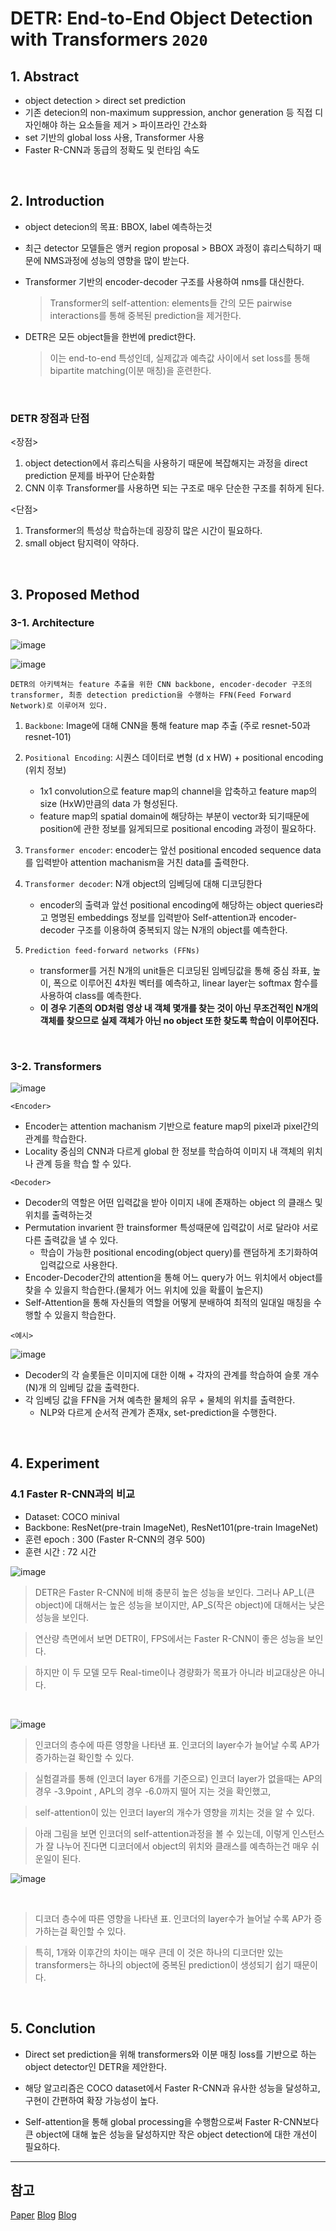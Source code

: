 # DETR: End-to-End Object Detection with Transformers `2020`

## 1. Abstract
- object detection > direct set prediction
- 기존 detecion의 non-maximum suppression, anchor generation 등 직접 디자인해야 하는 요소들을 제거 > 파이프라인 간소화
- set 기반의 global loss 사용, Transformer 사용
- Faster R-CNN과 동급의 정확도 및 런타임 속도
</br>

## 2. Introduction
- object detecion의 목표: BBOX, label 예측하는것
- 최근 detector 모델들은 앵커 region proposal > BBOX 과정이 휴리스틱하기 때문에 NMS과정에 성능의 영향을 많이 받는다.
- Transformer 기반의 encoder-decoder 구조를 사용하여 nms를 대신한다.

   > Transformer의 self-attention: elements들 간의 모든 pairwise interactions를 통해 중복된 prediction을 제거한다.

- DETR은 모든 object들을 한번에 predict한다. 
  > 이는 end-to-end 특성인데, 실제값과 예측값 사이에서 set loss를 통해 bipartite matching(이분 매칭)을 훈련한다. 

</br>

### DETR 장점과 단점
<장점>
1. object detection에서 휴리스틱을 사용하기 때문에 복잡해지는 과정을 direct prediction 문제를 바꾸어 단순화함
2. CNN 이후 Transformer를 사용하면 되는 구조로 매우 단순한 구조를 취하게 된다.

<단점>
1. Transformer의 특성상 학습하는데 굉장히 많은 시간이 필요하다.
2. small object 탐지력이 약하다.


</br>


## 3. Proposed Method
### 3-1. Architecture
![image](https://user-images.githubusercontent.com/53847442/148017271-cd2ab421-0c2e-408f-81ea-6a8dabc86c96.png)

![image](https://user-images.githubusercontent.com/53847442/148026882-d7a782d3-0653-4341-b59b-b1b8b4069960.png)

`DETR의 아키텍쳐는 feature 추출을 위한 CNN backbone, encoder-decoder 구조의 transformer, 최종 detection prediction을 수행하는 FFN(Feed Forward Network)로 이루어져 있다.`
</br>

1) `Backbone`: Image에 대해 CNN을 통해 feature map 추출 (주로 resnet-50과 resnet-101)
2) `Positional Encoding`: 시퀀스 데이터로 변형 (d x HW) + positional encoding (위치 정보)
     - 1x1 convolution으로 feature map의 channel을 압축하고 feature map의 size (HxW)만큼의 data 가 형성된다.
     - feature map의 spatial domain에 해당하는 부분이 vector화 되기때문에 position에 관한 정보를 잃게되므로 positional encoding 과정이 필요하다.

3) `Transformer encoder`: encoder는 앞선 positional encoded sequence data를 입력받아 attention machanism을 거친 data를 출력한다.
4) `Transformer decoder`: N개 object의 임베딩에 대해 디코딩한다
      - encoder의 출력과 앞선 positional encoding에 해당하는 object queries라고 명명된 embeddings 정보를 입력받아 Self-attention과 encoder-decoder 구조를 이용하여 중복되지 않는 N개의 object를 예측한다.

5) `Prediction feed-forward networks (FFNs)`
      - transformer를 거친 N개의 unit들은 디코딩된 임베딩값을 통해 중심 좌표, 높이, 폭으로 이루어진 4차원 벡터를 예측하고, linear layer는 softmax 함수를 사용하여 class를 예측한다.
      - <b>이 경우 기존의 OD처럼 영상 내 객체 몇개를 찾는 것이 아닌 무조건적인 N개의 객체를 찾으므로 실제 객체가 아닌 no object 또한 찾도록 학습이 이루어진다.</b>

</br>

### 3-2. Transformers
![image](https://user-images.githubusercontent.com/53847442/148019445-dc754df5-118d-4a7f-a96f-7f6d4a84bc91.png)

`<Encoder>`
- Encoder는 attention machanism 기반으로 feature map의 pixel과 pixel간의 관계를 학습한다.
- Locality 중심의 CNN과 다르게 global 한 정보를 학습하여 이미지 내 객체의 위치나 관계 등을 학습 할 수 있다.

`<Decoder>`
- Decoder의 역할은 어떤 입력값을 받아 이미지 내에 존재하는 object 의 클래스 및 위치를 출력하는것
- Permutation invarient 한 trainsformer 특성때문에 입력값이 서로 달라야 서로 다른 출력값을 낼 수 있다.
   - 학습이 가능한 positional encoding(object query)를 랜덤하게 초기화하여 입력값으로 사용한다.
- Encoder-Decoder간의 attention을 통해 어느 query가 어느 위치에서 object를 찾을 수 있을지 학습한다.(물체가 어느 위치에 있을 확률이 높은지)
- Self-Attention을 통해 자신들의 역할을 어떻게 분배하여 최적의 일대일 매칭을 수행할 수 있을지 학습한다.

`<예시>`

![image](https://user-images.githubusercontent.com/53847442/148023525-1b4e70d5-fe08-4838-bc9d-2186aac936e9.png)


- Decoder의 각 슬롯들은 이미지에 대한 이해 + 각자의 관계를 학습하여 슬롯 개수(N)개 의 임베딩 값을 출력한다.
- 각 임베딩 값을 FFN을 거쳐 예측한 물체의 유무 + 물체의 위치를 출력한다.
   - NLP와 다르게 순서적 관계가 존재x, set-prediction을 수행한다.

</br>

## 4. Experiment
### 4.1 Faster R-CNN과의 비교
- Dataset: COCO minival
- Backbone: ResNet(pre-train ImageNet), ResNet101(pre-train ImageNet)
- 훈련 epoch : 300 (Faster R-CNN의 경우 500)
- 훈련 시간 : 72 시간

![image](https://user-images.githubusercontent.com/53847442/148024167-78a241f0-ab66-4827-86d3-5e9d4cf37043.png)
</br>

> DETR은 Faster R-CNN에 비해 충분히 높은 성능을 보인다. 그러나 AP_L(큰 object)에 대해서는 높은 성능을 보이지만, AP_S(작은 object)에 대해서는 낮은 성능을 보인다.

> 연산량 측면에서 보면 DETR이, FPS에서는 Faster R-CNN이 좋은 성능을 보인다.

> 하지만 이 두 모델 모두 Real-time이나 경량화가 목표가 아니라 비교대상은 아니다.


</br>

![image](https://user-images.githubusercontent.com/53847442/148024487-c7f514ff-b7be-435b-bd53-5fb72f95e229.png)
</br>

> 인코더의 층수에 따른 영향을 나타낸 표. 인코더의 layer수가 늘어날 수록 AP가 증가하는걸 확인할 수 있다. 

> 실험결과를 통해 (인코더 layer 6개를 기준으로) 인코더 layer가 없을때는 AP의 경우 -3.9point , APL의 경우 -6.0까지 떨어 지는 것을 확인했고,  

> self-attention이 있는 인코더 layer의 개수가 영향을 끼치는 것을 알 수 있다.

>  아래  그림을 보면 인코더의 self-attention과정을 볼 수 있는데, 이렇게 인스턴스가 잘 나누어 진다면 디코더에서 object의 위치와 클래스를 예측하는건 매우 쉬운일이 된다.

![image](https://user-images.githubusercontent.com/53847442/148024669-6a0ac868-5d20-4e96-a7dd-62f3370490e4.png)

</br>

> 디코더 층수에 따른 영향을 나타낸 표. 인코더의 layer수가 늘어날 수록 AP가 증가하는걸 확인할 수 있다. 

> 특히, 1개와 이후간의 차이는 매우 큰데 이 것은 하나의 디코더만 있는 transformers는 하나의 object에 중복된 prediction이 생성되기 쉽기 때문이다.

</br>

## 5. Conclution
- Direct set prediction을 위해 transformers와 이분 매칭 loss를 기반으로 하는 object detector인 DETR을 제안한다.

- 해당 알고리즘은 COCO dataset에서 Faster R-CNN과 유사한 성능을 달성하고, 구현이 간편하여 확장 가능성이 높다.

- Self-attention을 통해 global processing을 수행함으로써 Faster R-CNN보다 큰 object에 대해 높은 성능을 달성하지만 작은 object detection에 대한 개선이 필요하다.


***
## 참고
[Paper](https://arxiv.org/pdf/2005.12872.pdf)
[Blog](https://yskim0.github.io/paper%20review/2020/11/17/DETR/)
[Blog](https://keyog.tistory.com/32)
